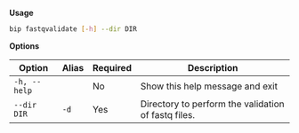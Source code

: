 __Usage__

```bash
bip fastqvalidate [-h] --dir DIR
```

__Options__

| Option      | Alias | Required | Description                                      |
|-------------|-------|----------|--------------------------------------------------|
| `-h, --help`|       | No       | Show this help message and exit                 |
| `--dir DIR` | `-d`  | Yes      | Directory to perform the validation of fastq files.